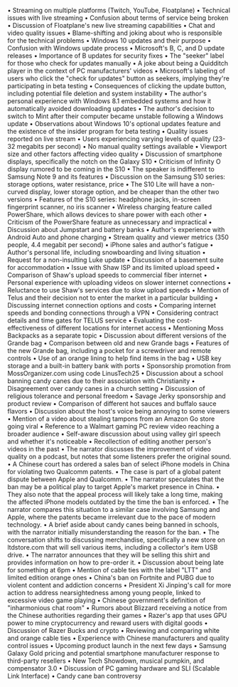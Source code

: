 • Streaming on multiple platforms (Twitch, YouTube, Floatplane)
• Technical issues with live streaming
• Confusion about terms of service being broken
• Discussion of Floatplane's new live streaming capabilities
• Chat and video quality issues
• Blame-shifting and joking about who is responsible for the technical problems
• Windows 10 updates and their purpose
• Confusion with Windows update process
• Microsoft's B, C, and D update releases
• Importance of B updates for security fixes
• The "seeker" label for those who check for updates manually
• A joke about being a Quidditch player in the context of PC manufacturers' videos
• Microsoft's labeling of users who click the "check for updates" button as seekers, implying they're participating in beta testing
• Consequences of clicking the update button, including potential file deletion and system instability
• The author's personal experience with Windows 8.1 embedded systems and how it automatically avoided downloading updates
• The author's decision to switch to Mint after their computer became unstable following a Windows update
• Observations about Windows 10's optional updates feature and the existence of the insider program for beta testing
• Quality issues reported on live stream
• Users experiencing varying levels of quality (23-32 megabits per second)
• No manual quality settings available
• Viewport size and other factors affecting video quality
• Discussion of smartphone displays, specifically the notch on the Galaxy S10
• Criticism of Infinity O display rumored to be coming in the S10
• The speaker is indifferent to Samsung Note 9 and its features
• Discussion on the Samsung S10 series: storage options, water resistance, price
• The S10 Lite will have a non-curved display, lower storage option, and be cheaper than the other two versions
• Features of the S10 series: headphone jacks, in-screen fingerprint scanner, no iris scanner
• Wireless charging feature called PowerShare, which allows devices to share power with each other
• Criticism of the PowerShare feature as unnecessary and impractical
• Discussion about Jumpstart and battery banks
• Author's experience with Android Auto and phone charging
• Stream quality and viewer metrics (350 people, 4.4 megabit per second)
• iPhone sales and author's fatigue
• Author's personal life, including snowboarding and living situation
• Request for a non-insulting Luke update
• Discussion of a basement suite for accommodation
• Issue with Shaw ISP and its limited upload speed
• Comparison of Shaw's upload speeds to commercial fiber internet
• Personal experience with uploading videos on slower internet connections
• Reluctance to use Shaw's services due to slow upload speeds
• Mention of Telus and their decision not to enter the market in a particular building
• Discussing internet connection options and costs
• Comparing internet speeds and bonding connections through a VPN
• Considering contract details and time gates for TELUS service
• Evaluating the cost-effectiveness of different locations for internet access
• Mentioning Moss Backpacks as a separate topic
• Discussion about different versions of the Grande bag
• Comparison between old and new Grande bags
• Features of the new Grande bag, including a pocket for a screwdriver and remote controls
• Use of an orange lining to help find items in the bag
• USB key storage and a built-in battery bank with ports
• Sponsorship promotion from MossOrganizer.com using code LinusTech25
• Discussion about a school banning candy canes due to their association with Christianity
• Disagreement over candy canes in a church setting
• Discussion of religious tolerance and personal freedom
• Savage Jerky sponsorship and product review
• Comparison of different hot sauces and buffalo sauce flavors
• Discussion about the host's voice being annoying to some viewers
• Mention of a video about stealing tampons from an Amazon Go store going viral
• Reference to a Walmart gaming PC review video reaching a broader audience
• Self-aware discussion about using valley girl speech and whether it's noticeable
• Recollection of editing another person's videos in the past
• The narrator discusses the improvement of video quality on a podcast, but notes that some listeners prefer the original sound.
• A Chinese court has ordered a sales ban of select iPhone models in China for violating two Qualcomm patents.
• The case is part of a global patent dispute between Apple and Qualcomm.
• The narrator speculates that the ban may be a political play to target Apple's market presence in China.
• They also note that the appeal process will likely take a long time, making the affected iPhone models outdated by the time the ban is enforced.
• The narrator compares this situation to a similar case involving Samsung and Apple, where the patents became irrelevant due to the pace of modern technology.
• A brief aside about candy canes being banned in schools, with the narrator initially misunderstanding the reason for the ban.
• The conversation shifts to discussing merchandise, specifically a new store on ltdstore.com that will sell various items, including a collector's item USB drive.
• The narrator announces that they will be selling this shirt and provides information on how to pre-order it.
• Discussion about being late for something at 6pm
• Mention of cable ties with the label "LTT" and limited edition orange ones
• China's ban on Fortnite and PUBG due to violent content and addiction concerns
• President Xi Jinping's call for more action to address nearsightedness among young people, linked to excessive video game playing
• Chinese government's definition of "inharmonious chat room"
• Rumors about Blizzard receiving a notice from the Chinese authorities regarding their games
• Razer's app that uses GPU power to mine cryptocurrency and reward users with digital goods
• Discussion of Razer Bucks and crypto
• Reviewing and comparing white and orange cable ties
• Experience with Chinese manufacturers and quality control issues
• Upcoming product launch in the next few days
• Samsung Galaxy Gold pricing and potential smartphone manufacturer response to third-party resellers
• New Tech Showdown, musical pumpkin, and compensator 3.0
• Discussion of PC gaming hardware and SLI (Scalable Link Interface)
• Candy cane ban controversy